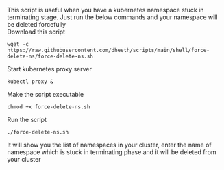 This script is useful when you have a kubernetes namespace stuck in terminating stage. Just run the below commands and your namespace will be deleted forcefully  
Download this script  
```
wget -c https://raw.githubusercontent.com/dheeth/scripts/main/shell/force-delete-ns/force-delete-ns.sh
```
Start kubernetes proxy server  
```
kubectl proxy &
```
Make the script executable  
```
chmod +x force-delete-ns.sh
```
Run the script
```
./force-delete-ns.sh
```
It will show you the list of namespaces in your cluster, enter the name of namespace which is stuck in terminating phase and it will be deleted from your cluster
